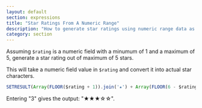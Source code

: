 ```yaml
---
layout: default
section: expressions
title: "Star Ratings From A Numeric Range"
description: "How to generate star ratings using numeric range data as input."
category: section
---
```


Assuming `$rating` is a numeric field with a minumum of 1 and a maximum of 5, generate a star rating out of maximum of 5 stars.

This will take a numeric field value in `$rating` and convert it into actual star characters.

```js
SETRESULT(Array(FLOOR($rating + 1)).join('★') + Array(FLOOR(6 - $rating)).join('☆'));
```

Entering "3" gives the output: "★★★☆☆".

